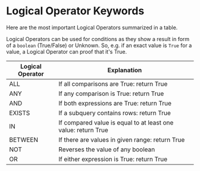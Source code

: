 # Logical Operator Keywords

Here are the most important Logical Operators summarized in a table.

Logical Operators can be used for conditions as they show a result in form of a `boolean` (True/False) or Unknown.
So, e.g. if an exact value is `True` for a value, a Logical Operator can proof that it's True.

| Logical Operator | Explanation |
|------------------|-------------|
| ALL      | If all comparisons are True: return True |
| ANY      |   If any comparison is True: return True    |
| AND |   If both expressions are True: return True   |
| EXISTS | If a subquery contains rows: return True |
| IN | If compared value is equal to at least one value: return True |
| BETWEEN | If there are values in given range: return True |
| NOT | Reverses the value of any boolean |
| OR | If either expression is True: return True |
